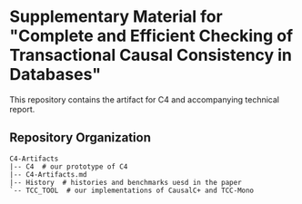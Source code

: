 # Supplementary Material for "Complete and Efficient Checking of Transactional Causal Consistency in Databases"

This repository contains the artifact for C4 and accompanying technical report. 

## Repository Organization

```
C4-Artifacts 
|-- C4 	# our prototype of C4
|-- C4-Artifacts.md 
|-- History  # histories and benchmarks uesd in the paper
`-- TCC_TOOL  # our implementations of CausalC+ and TCC-Mono
```

